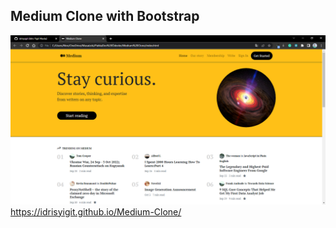 ## Medium Clone with Bootstrap
![](assets/Medium%20Clone.PNG)
https://idrisyigit.github.io/Medium-Clone/
